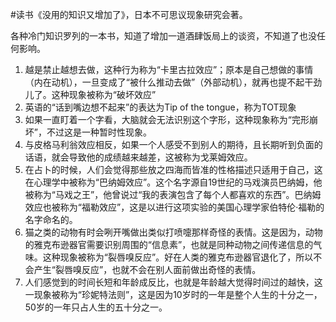 #读书《没用的知识又增加了》，日本不可思议现象研究会著。

各种冷门知识罗列的一本书，知道了增加一道酒肆饭局上的谈资，不知道了也没任何影响。

1. 越是禁止越想去做，这种行为称为“卡里古拉效应”；原本是自己想做的事情（内在动机），一旦变成了“被什么推动去做”（外部动机），就再也提不起干劲儿了。这种现象被称为“破坏效应”
2. 英语的“话到嘴边想不起来”的表达为Tip of the tongue，称为TOT现象
3. 如果一直盯着一个字看，大脑就会无法识别这个字形，这种现象称为“完形崩坏”，不过这是一种暂时性现象。
4. 与皮格马利翁效应相反，如果一个人感受不到别人的期待，且长期听到负面的话语，就会导致他的成绩越来越差，这被称为戈莱姆效应。
5. 在占卜的时候，人们会觉得那些放之四海而皆准的性格描述只适用于自己，这在心理学中被称为“巴纳姆效应”。这个名字源自19世纪的马戏演员巴纳姆，他被称为“马戏之王”，他曾说过“我的表演包含了每个人都喜欢的东西”。巴纳姆效应也被称为“福勒效应”，这是以进行这项实验的美国心理学家伯特伦·福勒的名字命名的。
6. 猫之类的动物有时会咧开嘴做出类似打喷嚏那样奇怪的表情。这是因为，动物的雅克布逊器官需要识别周围的“信息素”，也就是同种动物之间传递信息的气味。这种现象被称为“裂唇嗅反应”。好在人类的雅克布逊器官退化了，所以不会产生“裂唇嗅反应”，也就不会在别人面前做出奇怪的表情。
7. 人们感觉到的时间长短和年龄成反比，也就是年龄越大觉得时间过的越快，这一现象被称为“珍妮特法则”，这是因为10岁时的一年是整个人生的十分之一，50岁的一年只占人生的五十分之一。